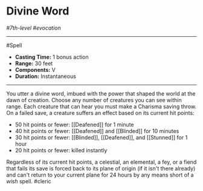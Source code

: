 # Divine Word
*#7th-level #evocation*
___ 
#Spell
- **Casting Time:** 1 bonus action
- **Range:** 30 feet
- **Components:** V
- **Duration:** Instantaneous
---
You utter a divine word, imbued with the power that shaped the world at the dawn of creation. Choose any number of creatures you can see within range. Each creature that can hear you must make a Charisma saving throw. On a failed save, a creature suffers an effect based on its current hit points:

- 50 hit points or fewer: [[Deafened]] for 1 minute
- 40 hit points or fewer: [[Deafened]] and [[Blinded]] for 10 minutes
- 30 hit points or fewer: [[Blinded]], [[Deafened]], and [[Stunned]] for 1 hour
- 20 hit points or fewer: killed instantly

Regardless of its current hit points, a celestial, an elemental, a fey, or a fiend that fails its save is forced back to its plane of origin (if it isn't there already) and can't return to your current plane for 24 hours by any means short of a *wish* spell.
#cleric